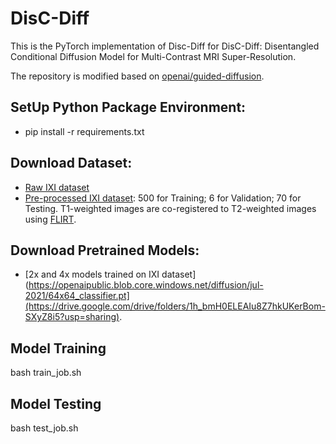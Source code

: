 # DisC-Diff
This is the PyTorch implementation of Disc-Diff for DisC-Diff: Disentangled Conditional Diffusion Model for Multi-Contrast MRI Super-Resolution. 

The repository is modified based on [openai/guided-diffusion](https://github.com/openai/guided-diffusion). 

## SetUp Python Package Environment:
* pip install -r requirements.txt

## Download Dataset:
* [Raw IXI dataset](https://brain-development.org/ixi-dataset/)
* [Pre-processed IXI dataset](https://bit.ly/3yethO4): 500 for Training; 6 for Validation; 70 for Testing. T1-weighted images are co-registered to T2-weighted images using [FLIRT](https://fsl.fmrib.ox.ac.uk/fsl/fslwiki/FLIRT).

## Download Pretrained Models:
 * [2x and 4x models trained on IXI dataset](https://openaipublic.blob.core.windows.net/diffusion/jul-2021/64x64_classifier.pt](https://drive.google.com/drive/folders/1h_bmH0ELEAIu8Z7hkUKerBom-SXyZ8i5?usp=sharing).

## Model Training
bash train_job.sh

## Model Testing
bash test_job.sh

